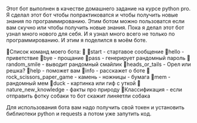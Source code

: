 Этот бот выполнен в качестве домашнего задание на курсе python pro.
Я сделал этот бот чтобы попрактиковатся и чтобы получить новые знания по программированию. 
Этим ботом можно пользоватся если вам скучно или чтобы получить новые знания.
Пока я делал этот бот узнал много нового для себя. И я узнал много всего не только по программированию. И этим я поделился в моём боте.

🚀Список команд моего бота: 🚀
🚀start - стартавое сообщение
🚀hello - приветствие
🚀bye - прощание 
🚀pass - генерирует рандомный пароль 
🚀random_smile - выводит рандомный смайлик 
🚀heads_or_tails - Орел или решка? 
🚀help - поможет вам 
🚀info - расскажет о боте 
🚀rock_scissors_paper_game - камень - ножницы - бумага 
🚀mem - рандомный мем 
🚀duck - картинка или гиф с уткой 
🚀nature_new_knowledge - факты про природу
🚀Классификация - если отправить фотку собаки то бот скажит линяетли собака

Для использования бота вам надо получить свой токен и установить библиотеки python и requests а потом уже запутить код.
